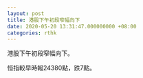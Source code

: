 ```yaml
---
layout: post
title: 港股下午初段窄幅向下
date: 2020-05-20 13:31:47.000000000 +08:00
categories: rthk
---
```


港股下午初段窄幅向下。

恒指較早時報24380點，跌7點。
